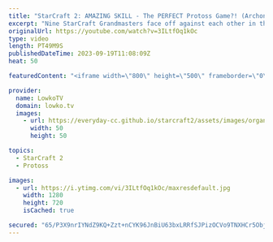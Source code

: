 ```yaml
---
title: "StarCraft 2: AMAZING SKILL - The PERFECT Protoss Game?! (Archon Mode)"
excerpt: "Nine StarCraft Grandmasters face off against each other in the finals of the Archon tournament in StarCraft 2 that was recently hosted by Harstem. In this series of Protoss vs Terran I cast MaxPax, Goblin, Skillous and Trigger face off against HeroMarine, Cuku, BattleB, Iba and Creed. Support my work:"
originalUrl: https://youtube.com/watch?v=3ILtfOq1kOc
type: video
length: PT49M9S
publishedDateTime: 2023-09-19T11:08:09Z
heat: 50

featuredContent: "<iframe width=\"800\" height=\"500\" frameborder=\"0\" src=\"https://www.youtube.com/embed/3ILtfOq1kOc\" allow=\"accelerometer; autoplay; encrypted-media; gyroscope; picture-in-picture\" allowfullscreen></iframe>"

provider:
  name: LowkoTV
  domain: lowko.tv
  images:
    - url: https://everyday-cc.github.io/starcraft2/assets/images/organizations/lowko.tv-50x50.jpg
      width: 50
      height: 50

topics:
  - StarCraft 2
  - Protoss

images:
  - url: https://i.ytimg.com/vi/3ILtfOq1kOc/maxresdefault.jpg
    width: 1280
    height: 720
    isCached: true

secured: "65/P3X9nrIYNdZ9KQ+Zzt+nCYK96JnBiU63bxLRRfSJPizOCVo9TNXHCr5Obj8/LzHfUVd7p180c+p5hHLkZJXDg+Tpuvp0VOUl7A8snlJ8uN5N/SDquP5GsCLtjqcO2YBLnVNfAexy8vwtVgVdNpGSIIK8rPPqgwfn3OotlCWzHd6oPv99jZmlANgvCfbCElv78qTLPsG03EdobDEBnW+nwnDSnweCsPUSbRhDXDj3MARmrxYul1aerjBrX7uXe8e6XC3MgbwgVmOz84/Fn2JRd8sMrjfnjsd3ufWZZ8J2G37T6UkrbnobmkzNw1aHpFN7fheK77bTb//Kln6RN0ReNcEVV3mdGfx9YgXLcZ9SE8W/NbEp17yPOj/cI07Cn+MZTW60hBYzlOp666CMfWNMFmEgpLhv1Zxi6/ygFHTs=;mKPKA1L62Xh3AUZ54yRTug=="
---
```


